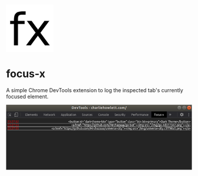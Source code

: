 ![Extension Icon](images/icon128.png)
# focus-x
A simple Chrome DevTools extension to log the inspected tab's currently focused element.

![Extension UI Example](images/UIExample.png)